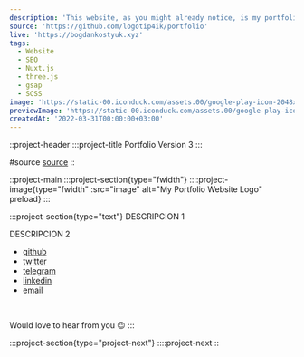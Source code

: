 ```yaml
---
description: 'This website, as you might already notice, is my portfolio. I am using it to showcase what I learn and what I can do. It was built with the cutting-edge framework Nuxt'
source: 'https://github.com/logotip4ik/portfolio'
live: 'https://bogdankostyuk.xyz'
tags:
  - Website
  - SEO
  - Nuxt.js
  - three.js
  - gsap
  - SCSS
image: 'https://static-00.iconduck.com/assets.00/google-play-icon-2048x2048-487quz63.png'
previewImage: 'https://static-00.iconduck.com/assets.00/google-play-icon-2048x2048-487quz63.png'
createdAt: '2022-03-31T00:00:00+03:00'
---
```


::project-header
:::project-title
Portfolio Version 3
:::

#source
[source](https://github.com/logotip4ik/portfolio)
::

::project-main
:::project-section{type="fwidth"}
::::project-image{type="fwidth" :src="image" alt="My Portfolio Website Logo" preload}
:::

:::project-section{type="text"}
DESCRIPCION 1

DESCRIPCION 2
- [github](https://github.com/DRAGOADRI)
- [twitter](https://twitter.com/dragoadri_)
- [telegram](https://t.me/dragoadri)
- [linkedin](https://www.linkedin.com/in/adrian-c-g-78a295b3/)
- [email](mailto:dragoadri@gmail.com)


<br />

Would love to hear from you :wink:
:::

:::project-section{type="project-next"}
::::project-next
::
